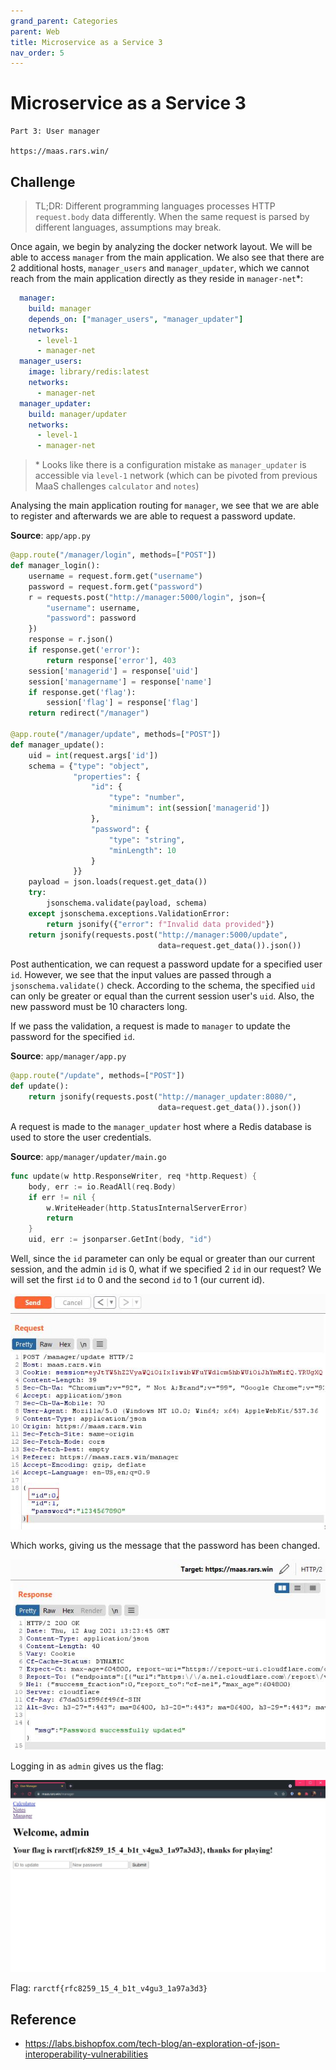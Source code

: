 ```yaml
---
grand_parent: Categories
parent: Web
title: Microservice as a Service 3
nav_order: 5
---
```


# Microservice as a Service 3

```
Part 3: User manager

https://maas.rars.win/
```

## Challenge 

> TL;DR: Different programming languages processes HTTP `request.body` data differently. When the same request is parsed by different languages, assumptions may break.

Once again, we begin by analyzing the docker network layout. We will be able to access `manager` from the main application. We also see that there are 2 additional hosts, `manager_users` and `manager_updater`, which we cannot reach from the main application directly as they reside in `manager-net`\*:

```yml
  manager:
    build: manager
    depends_on: ["manager_users", "manager_updater"]
    networks:
      - level-1
      - manager-net
  manager_users:
    image: library/redis:latest
    networks:
      - manager-net
  manager_updater:
    build: manager/updater
    networks:
      - level-1
      - manager-net
```

> \* Looks like there is a configuration mistake as `manager_updater` is accessible via `level-1` network (which can be pivoted from previous MaaS challenges `calculator` and `notes`)

Analysing the main application routing for `manager`, we see that we are able to register and afterwards we are able to request a password update.

**Source**: `app/app.py`
```py
@app.route("/manager/login", methods=["POST"])
def manager_login():
    username = request.form.get("username")
    password = request.form.get("password")
    r = requests.post("http://manager:5000/login", json={
        "username": username,
        "password": password
    })
    response = r.json()
    if response.get('error'):
        return response['error'], 403
    session['managerid'] = response['uid']
    session['managername'] = response['name']
    if response.get('flag'):
        session['flag'] = response['flag']
    return redirect("/manager")

@app.route("/manager/update", methods=["POST"])
def manager_update():
    uid = int(request.args['id'])
    schema = {"type": "object",
              "properties": {
                  "id": {
                      "type": "number",
                      "minimum": int(session['managerid'])
                  },
                  "password": {
                      "type": "string",
                      "minLength": 10
                  }
              }}
    payload = json.loads(request.get_data())
    try:
        jsonschema.validate(payload, schema)
    except jsonschema.exceptions.ValidationError:
        return jsonify({"error": f"Invalid data provided"})
    return jsonify(requests.post("http://manager:5000/update",
                                 data=request.get_data()).json())
```

Post authentication, we can request a password update for a specified user `id`. However, we see that the input values are passed through a `jsonschema.validate()` check. According to the schema, the specified `uid` can only be greater or equal than the current session user's `uid`. Also, the new password must be 10 characters long.

If we pass the validation, a request is made to `manager` to update the password for the specified `id`.

**Source**: `app/manager/app.py`
```py
@app.route("/update", methods=["POST"])
def update():
    return jsonify(requests.post("http://manager_updater:8080/",
                                 data=request.get_data()).json())
```

A request is made to the `manager_updater` host where a Redis database is used to store the user credentials.

**Source**: `app/manager/updater/main.go`
```go
func update(w http.ResponseWriter, req *http.Request) {
	body, err := io.ReadAll(req.Body)
	if err != nil {
		w.WriteHeader(http.StatusInternalServerError)
		return
	}
	uid, err := jsonparser.GetInt(body, "id")
```

Well, since the `id` parameter can only be equal or greater than our current session, and the admin `id` is 0, what if we specified 2 `id` in our request? We will set the first `id` to 0 and the second `id` to 1 (our current id).

<img src="images/maas3-01.jpg">

Which works, giving us the message that the password has been changed.

<img src="images/maas3-02.jpg">

Logging in as `admin` gives us the flag:

<img src="images/maas3-03.jpg"><br>

Flag: `rarctf{rfc8259_15_4_b1t_v4gu3_1a97a3d3}`

## Reference
* https://labs.bishopfox.com/tech-blog/an-exploration-of-json-interoperability-vulnerabilities
